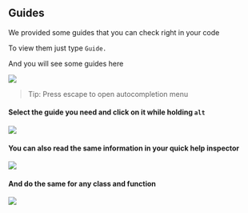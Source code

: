 ## Guides
We provided some guides that you can check right in your code

To view them just type `Guide.`

And you will see some guides here

![](https://raw.githubusercontent.com/BANKEX/web3swift/gh-pages/Resources/Xcode1.png)
> Tip: Press escape to open autocompletion menu

#### Select the guide you need and click on it while holding `alt`

![](https://raw.githubusercontent.com/BANKEX/web3swift/gh-pages/Resources/Xcode2.png)

#### You can also read the same information in your quick help inspector

![](https://raw.githubusercontent.com/BANKEX/web3swift/gh-pages/Resources/Xcode3.png)

#### And do the same for any class and function

![](https://raw.githubusercontent.com/BANKEX/web3swift/gh-pages/Resources/Xcode4.png)